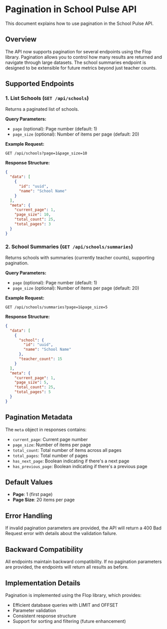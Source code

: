 # Pagination in School Pulse API

This document explains how to use pagination in the School Pulse API.

## Overview

The API now supports pagination for several endpoints using the Flop library. Pagination allows you to control how many results are returned and navigate through large datasets. The school summaries endpoint is designed to be extensible for future metrics beyond just teacher counts.

## Supported Endpoints

### 1. List Schools (`GET /api/schools`)

Returns a paginated list of schools.

**Query Parameters:**
- `page` (optional): Page number (default: 1)
- `page_size` (optional): Number of items per page (default: 20)

**Example Request:**
```
GET /api/schools?page=1&page_size=10
```

**Response Structure:**
```json
{
  "data": [
    {
      "id": "uuid",
      "name": "School Name"
    }
  ],
  "meta": {
    "current_page": 1,
    "page_size": 10,
    "total_count": 25,
    "total_pages": 3
  }
}
```

### 2. School Summaries (`GET /api/schools/summaries`)

Returns schools with summaries (currently teacher counts), supporting pagination.

**Query Parameters:**
- `page` (optional): Page number (default: 1)
- `page_size` (optional): Number of items per page (default: 20)

**Example Request:**
```
GET /api/schools/summaries?page=1&page_size=5
```

**Response Structure:**
```json
{
  "data": [
    {
      "school": {
        "id": "uuid",
        "name": "School Name"
      },
      "teacher_count": 15
    }
  ],
  "meta": {
    "current_page": 1,
    "page_size": 5,
    "total_count": 25,
    "total_pages": 5
  }
}
```

## Pagination Metadata

The `meta` object in responses contains:

- `current_page`: Current page number
- `page_size`: Number of items per page
- `total_count`: Total number of items across all pages
- `total_pages`: Total number of pages
- `has_next_page`: Boolean indicating if there's a next page
- `has_previous_page`: Boolean indicating if there's a previous page

## Default Values

- **Page**: 1 (first page)
- **Page Size**: 20 items per page

## Error Handling

If invalid pagination parameters are provided, the API will return a 400 Bad Request error with details about the validation failure.

## Backward Compatibility

All endpoints maintain backward compatibility. If no pagination parameters are provided, the endpoints will return all results as before.

## Implementation Details

Pagination is implemented using the Flop library, which provides:
- Efficient database queries with LIMIT and OFFSET
- Parameter validation
- Consistent response structure
- Support for sorting and filtering (future enhancement)
